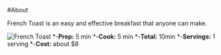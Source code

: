 #About

French Toast is an easy and effective breakfast that anyone can make.

![French Toast](https://iheartrecipes.com/wp-content/uploads/2015/03/IMG_9151-1.jpg)
*-**Prep:** 5 min
*-**Cook:** 5 min
*-**Total:** 10min
*-**Servings:** 1 serving
*-**Cost:** about $8
